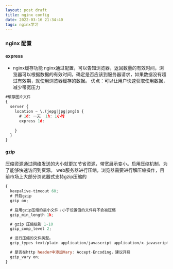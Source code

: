 ```yaml
---
layout: post draft
title: nginx config
date: 2022-03-16 21:34:40
tags: nginx学习
---
```


### nginx  配置
#### express
- nginx缓存功能
nginx通过配置，可以告知浏览器，返回数量的有效时间，浏览器可以根据数据的有效时间，确定是否应该到服务器请求，如果数据没有超过有效期，就使用浏览器缓存的数据。
优点：可以让用户快速获取使用数据，减少带宽压力
```js
#缓存图片文件
{
  server {
    location ~ \.(jepg|jpg|png)$ {
      # 1d: 一天  1h: 1小时 
      express 1d:
    
    }
  }
}
```
#### gzip
压缩资源通过网络发送的大小就更加节省资源，带宽展示变小。启用压缩机制，为了能够快速访问到资源。
web服务器进行压缩，浏览器需要进行解压缩操作，目前市场上大部分浏览器式支持gzip压缩的

```js
{
  keepalive-timeout 60;
  # 开启gzip
  gzip on;

  # 启用gzip压缩的最小文件；小于设置值的文件将不会被压缩
  gzip_min_length 1k;

  # gzip 压缩级别 1-10 
  gzip_comp_level 2;

  # 进行压缩的文件类型。
  gzip_types text/plain application/javascript application/x-javascript text/css application/xml text/javascript application/x-httpd-php image/jpeg image/gif image/png;

  # 是否在http header中添加Vary: Accept-Encoding，建议开启
  gzip_vary on;
}
```